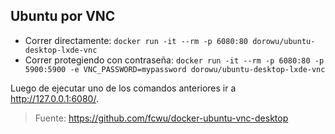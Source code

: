 ## Ubuntu por VNC
- Correr directamente: `docker run -it --rm -p 6080:80 dorowu/ubuntu-desktop-lxde-vnc`
- Correr protegiendo con contraseña: `docker run -it --rm -p 6080:80 -p 5900:5900 -e VNC_PASSWORD=mypassword dorowu/ubuntu-desktop-lxde-vnc`

Luego de ejecutar uno de los comandos anteriores ir a http://127.0.0.1:6080/.


> Fuente:
> https://github.com/fcwu/docker-ubuntu-vnc-desktop
